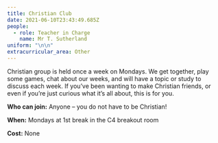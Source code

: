 ```yaml
---
title: Christian Club
date: 2021-06-10T23:43:49.685Z
people:
  - role: Teacher in Charge
    name: Mr T. Sutherland
uniform: "\n\n"
extracurricular_area: Other
---
```

Christian group is held once a week on Mondays. We get together, play some games, chat about our weeks, and will have a topic or study to discuss each week. If you’ve been wanting to make Christian friends, or even if you’re just curious what it’s all about, this is for you.

**Who can join:** Anyone – you do not have to be Christian!

**When:** Mondays at 1st break in the C4 breakout room

**Cost:** None